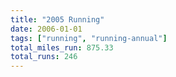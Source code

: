 ```yaml
---
title: "2005 Running"
date: 2006-01-01
tags: ["running", "running-annual"]
total_miles_run: 875.33
total_runs: 246
---
```


<!--more-->
